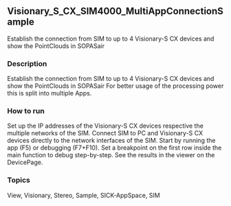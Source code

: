 ## Visionary_S_CX_SIM4000_MultiAppConnectionSample
Establish the connection from SIM to up to 4 Visionary-S CX devices and show the PointClouds in SOPASair

### Description
Establish the connection from SIM to up to 4 Visionary-S CX devices and show the PointClouds in SOPASair
For better usage of the processing power this is split into multiple Apps.

### How to run
Set up the IP addresses of the Visionary-S CX devices respective the multiple networks of the SIM.
Connect SIM to PC and Visionary-S CX devices directly to the network interfaces of the SIM.
Start by running the app (F5) or debugging (F7+F10).
Set a breakpoint on the first row inside the main function to debug step-by-step.
See the results in the viewer on the DevicePage.

### Topics
View, Visionary, Stereo, Sample, SICK-AppSpace, SIM
